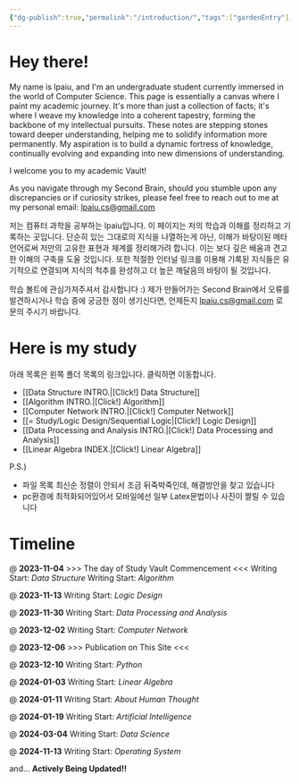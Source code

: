 ```yaml
---
{"dg-publish":true,"permalink":"/introduction/","tags":["gardenEntry"],"created":"2024-11-15T04:40:52.000+09:00","updated":"2025-01-14T15:33:48.000+09:00"}
---
```


# Hey there!

My name is lpaiu, and I'm an undergraduate student currently immersed in the world of Computer Science. This page is essentially a canvas where I paint my academic journey. It's more than just a collection of facts; it's where I weave my knowledge into a coherent tapestry, forming the backbone of my intellectual pursuits. These notes are stepping stones toward deeper understanding, helping me to solidify information more permanently. My aspiration is to build a dynamic fortress of knowledge, continually evolving and expanding into new dimensions of understanding.

I welcome you to my academic Vault!

As you navigate through my Second Brain, should you stumble upon any discrepancies or if curiosity strikes, please feel free to reach out to me at my personal email: lpaiu.cs@gmail.com


저는 컴퓨터 과학을 공부하는 lpaiu입니다. 이 페이지는 저의 학습과 이해를 정리하고 기록하는 곳입니다. 단순히 있는 그대로의 지식을 나열하는게 아닌, 이해가 바탕이된 메타언어로써 저만의 고유한 표현과 체계를 정리해가려 합니다. 이는 보다 깊은 배움과 견고한 이해의 구축을 도울 것입니다. 또한 적절한 인터널 링크를 이용해 기록된 지식들은 유기적으로 연결되며 지식의 척추를 완성하고 더 높은 깨달음의 바탕이 될 것입니다.

학습 볼트에 관심가져주셔서 감사합니다 :) 제가 만들어가는 Second Brain에서 오류를 발견하시거나 학습 중에 궁금한 점이 생기신다면, 언제든지 lpaiu.cs@gmail.com 로 문의 주시기 바랍니다.

# Here is my study
아래 목록은 왼쪽 폴더 목록의 링크입니다. 클릭하면 이동합니다.

- [[Data Structure INTRO.\|[Click!] Data Structure]]
- [[Algorithm INTRO.\|[Click!] Algorithm]]
- [[Computer Network INTRO.\|[Click!] Computer Network]]
- [[= Study/Logic Design/Sequential Logic\|[Click!] Logic Design]]
- [[Data Processing and Analysis INTRO.\|[Click!] Data Processing and Analysis]]
- [[Linear Algebra INDEX.\|[Click!] Linear Algebra]]

P.S.)
- 파일 목록 최신순 정렬이 안되서 조금 뒤죽박죽인데, 해결방안을 찾고 있습니다
- pc환경에 최적화되어있어서 모바일에선 일부 Latex문법이나 사진이 짤릴 수 있습니다


# Timeline
@ **2023-11-04**
\>>> The day of Study Vault Commencement <<<
Writing Start: *Data Structure*
Writing Start: *Algorithm*

@ **2023-11-13**
Writing Start: *Logic Design*

@ **2023-11-30**
Writing Start: *Data Processing and Analysis*

@ **2023-12-02**
Writing Start: *Computer Network*

@ **2023-12-06**
\>>> Publication on This Site <<<

@ **2023-12-10**
Writing Start: *Python*

@ **2024-01-03**
Writing Start: *Linear Algebra*

@ **2024-01-11**
Writing Start: *About Human Thought*

@ **2024-01-19**
Writing Start: *Artificial Intelligence*

@ **2024-03-04**
Writing Start: *Data Science*

@ **2024-11-13**
Writing Start: *Operating System*

and... **Actively Being Updated!!**
